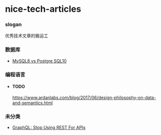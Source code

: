 # nice-tech-articles
### slogan
优秀技术文章的搬运工
    
### 数据库
-  [MySQL8 vs Postgre SQL10](https://github.com/chaseSpace/medium-nice-articles/blob/main/database/MySQL8_vs_PostgreSQL10.md)

### 编程语言
-   #### TODO
    https://www.ardanlabs.com/blog/2017/06/design-philosophy-on-data-and-semantics.html


### 未分类
-  [GraphQL: Stop Using REST For APIs](https://github.com/chaseSpace/medium-nice-articles/blob/main/GraphQL-StopUsingRESTForAPIs.md)
